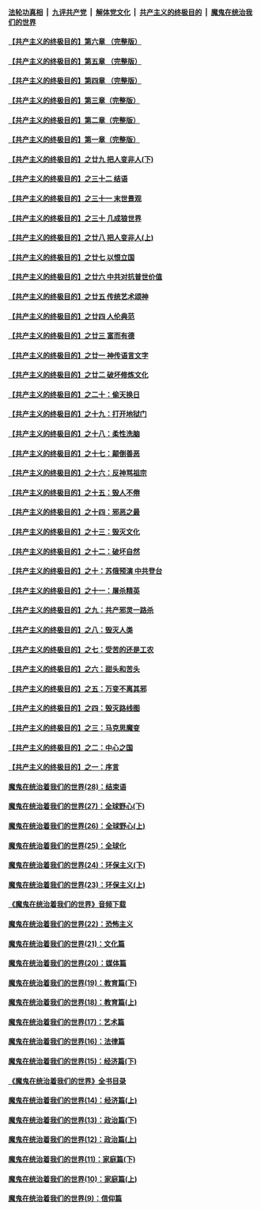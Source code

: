 ####  [法轮功真相](../../../../basic/blob/master/README.md?t=12200013) &nbsp;|&nbsp; [九评共产党](../../../../9ping.md/blob/master/README.md?t=12200013) &nbsp;|&nbsp; [解体党文化](../../../../jtdwh.md/blob/master/README.md?t=12200013)  &nbsp;|&nbsp; [共产主义的终极目的](../../../../gczydzjmd.md/blob/master/README.md?t=12200013) &nbsp;|&nbsp; [魔鬼在统治我们的世界](../../../../mgztzwmdsj.md/blob/master/README.md?t=12200013) 

#### [【共产主义的终极目的】第六章 （完整版）](../pages/nsc422/n11428913.md?t=12200013) 

#### [【共产主义的终极目的】第五章 （完整版）](../pages/nsc422/n11428912.md?t=12200013) 

#### [【共产主义的终极目的】第四章 （完整版）](../pages/nsc422/n11428907.md?t=12200013) 

#### [【共产主义的终极目的】第三章（完整版）](../pages/nsc422/n11428848.md?t=12200013) 

#### [【共产主义的终极目的】第二章（完整版）](../pages/nsc422/n11428831.md?t=12200013) 

#### [【共产主义的终极目的】第一章（完整版）](../pages/nsc422/n11417651.md?t=12200013) 

#### [【共产主义的终极目的】之廿九 把人变非人(下)](../pages/nsc422/n11344140.md?t=12200013) 

#### [【共产主义的终极目的】之三十二 结语](../pages/nsc422/n11360535.md?t=12200013) 

#### [【共产主义的终极目的】之三十一 末世景观](../pages/nsc422/n11351129.md?t=12200013) 

#### [【共产主义的终极目的】之三十 几成狼世界](../pages/nsc422/n11348280.md?t=12200013) 

#### [【共产主义的终极目的】之廿八 把人变非人(上)](../pages/nsc422/n11340492.md?t=12200013) 

#### [【共产主义的终极目的】之廿七 以恨立国](../pages/nsc422/n11336944.md?t=12200013) 

#### [【共产主义的终极目的】之廿六 中共对抗普世价值](../pages/nsc422/n11324785.md?t=12200013) 

#### [【共产主义的终极目的】之廿五 传统艺术颂神](../pages/nsc422/n11296396.md?t=12200013) 

#### [【共产主义的终极目的】之廿四 人伦典范](../pages/nsc422/n11296397.md?t=12200013) 

#### [【共产主义的终极目的】之廿三 富而有德](../pages/nsc422/n11283598.md?t=12200013) 

#### [【共产主义的终极目的】之廿一 神传语言文字](../pages/nsc422/n11263265.md?t=12200013) 

#### [【共产主义的终极目的】之廿二 破坏修炼文化](../pages/nsc422/n11245728.md?t=12200013) 

#### [【共产主义的终极目的】之二十：偷天换日](../pages/nsc422/n11238846.md?t=12200013) 

#### [【共产主义的终极目的】之十九：打开地狱门](../pages/nsc422/n11206376.md?t=12200013) 

#### [【共产主义的终极目的】之十八：柔性洗脑](../pages/nsc422/n11199994.md?t=12200013) 

#### [【共产主义的终极目的】之十七：颠倒善恶](../pages/nsc422/n11179782.md?t=12200013) 

#### [【共产主义的终极目的】之十六：反神骂祖宗](../pages/nsc422/n11166798.md?t=12200013) 

#### [【共产主义的终极目的】之十五：毁人不倦](../pages/nsc422/n11166792.md?t=12200013) 

#### [【共产主义的终极目的】之十四：邪恶之最](../pages/nsc422/n11150249.md?t=12200013) 

#### [【共产主义的终极目的】之十三：毁灭文化](../pages/nsc422/n11135227.md?t=12200013) 

#### [【共产主义的终极目的】之十二：破坏自然](../pages/nsc422/n11135214.md?t=12200013) 

#### [【共产主义的终极目的】之十：苏俄预演 中共登台](../pages/nsc422/n11118424.md?t=12200013) 

#### [【共产主义的终极目的】之十一：屠杀精英](../pages/nsc422/n11118442.md?t=12200013) 

#### [【共产主义的终极目的】之九：共产邪灵一路杀](../pages/nsc422/n11114139.md?t=12200013) 

#### [【共产主义的终极目的】之八：毁灭人类](../pages/nsc422/n11108503.md?t=12200013) 

#### [【共产主义的终极目的】之七：受苦的还是工农](../pages/nsc422/n11101809.md?t=12200013) 

#### [【共产主义的终极目的】之六：甜头和苦头](../pages/nsc422/n11096971.md?t=12200013) 

#### [【共产主义的终极目的】之五：万变不离其邪](../pages/nsc422/n11091285.md?t=12200013) 

#### [【共产主义的终极目的】之四：毁灭路线图](../pages/nsc422/n11086284.md?t=12200013) 

#### [【共产主义的终极目的】之三：马克思魔变](../pages/nsc422/n11061941.md?t=12200013) 

#### [【共产主义的终极目的】之二：中心之国](../pages/nsc422/n11047728.md?t=12200013) 

#### [【共产主义的终极目的】之一：序言](../pages/nsc422/n11086077.md?t=12200013) 

#### [魔鬼在统治着我们的世界(28)：结束语](../pages/nsc422/n10936246.md?t=12200013) 

#### [魔鬼在统治着我们的世界(27)：全球野心(下)](../pages/nsc422/n10928319.md?t=12200013) 

#### [魔鬼在统治着我们的世界(26)：全球野心(上)](../pages/nsc422/n10900318.md?t=12200013) 

#### [魔鬼在统治着我们的世界(25)：全球化](../pages/nsc422/n10788205.md?t=12200013) 

#### [魔鬼在统治着我们的世界(24)：环保主义(下)](../pages/nsc422/n10695307.md?t=12200013) 

#### [魔鬼在统治着我们的世界(23)：环保主义(上)](../pages/nsc422/n10688613.md?t=12200013) 

#### [《魔鬼在统治着我们的世界》音频下载](../pages/nsc422/n10635553.md?t=12200013) 

#### [魔鬼在统治着我们的世界(22)：恐怖主义](../pages/nsc422/n10614727.md?t=12200013) 

#### [魔鬼在统治着我们的世界(21)：文化篇](../pages/nsc422/n10597706.md?t=12200013) 

#### [魔鬼在统治着我们的世界(20)：媒体篇](../pages/nsc422/n10586579.md?t=12200013) 

#### [魔鬼在统治着我们的世界(19)：教育篇(下)](../pages/nsc422/n10564808.md?t=12200013) 

#### [魔鬼在统治着我们的世界(18)：教育篇(上)](../pages/nsc422/n10526970.md?t=12200013) 

#### [魔鬼在统治着我们的世界(17)：艺术篇](../pages/nsc422/n10499093.md?t=12200013) 

#### [魔鬼在统治着我们的世界(16)：法律篇](../pages/nsc422/n10485969.md?t=12200013) 

#### [魔鬼在统治着我们的世界(15)：经济篇(下)](../pages/nsc422/n10469975.md?t=12200013) 

#### [《魔鬼在统治着我们的世界》全书目录](../pages/nsc422/n10464261.md?t=12200013) 

#### [魔鬼在统治着我们的世界(14)：经济篇(上)](../pages/nsc422/n10457370.md?t=12200013) 

#### [魔鬼在统治着我们的世界(13)：政治篇(下)](../pages/nsc422/n10448270.md?t=12200013) 

#### [魔鬼在统治着我们的世界(12)：政治篇(上)](../pages/nsc422/n10444576.md?t=12200013) 

#### [魔鬼在统治着我们的世界(11)：家庭篇(下)](../pages/nsc422/n10440961.md?t=12200013) 

#### [魔鬼在统治着我们的世界(10)：家庭篇(上)](../pages/nsc422/n10435448.md?t=12200013) 

#### [魔鬼在统治着我们的世界(9)：信仰篇](../pages/nsc422/n10432159.md?t=12200013) 

